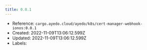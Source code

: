 ```yaml
---
title: 0.0.1
---
```



- Reference: `cargo.ayedo.cloud/ayedo/k8s/cert-manager-webhook-ionos:0.0.1`
- Created: 2022-11-09T13:06:12.599Z
- Updated: 2022-11-09T13:06:12.599Z
- Labels:


